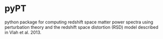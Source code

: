 pyPT
=======

python package for computing redshift space matter power spectra using 
perturbation theory and the redshift space distortion (RSD) model described
in Vlah et al. 2013. 
